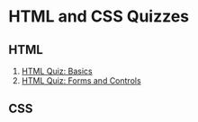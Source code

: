 # HTML and CSS Quizzes

## HTML

1. [HTML Quiz: Basics](html-basics-quiz.md)
2. [HTML Quiz: Forms and Controls](html-forms-controls-quiz.md)

## CSS